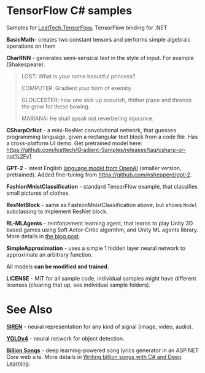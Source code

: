 # TensorFlow C# samples
Samples for [LostTech.TensorFlow](https://losttech.software/gradient.html), TensorFlow binding for .NET

**BasicMath**- creates two constant tensors and performs simple algebraic operations on them

**CharRNN** - generates semi-sensical text in the style of input. For example (Shakespeare):
> LOST:
> What is your name beautiful princess?
>
> COMPUTER:
> Gradient your horn of exemity.
>
> GLOUCESTER:
> how one sick up scourish, thither place and thronds the grow for these bowing.
> 
> MARIANA:
> He shall speak not reverbering injurance.

**CSharpOrNot** - a mini-ResNet convolutional network, that guesses programming language,
given a rectangular text block from a code file. Has a cross-platform UI demo.
Get pretrained model here: https://github.com/losttech/Gradient-Samples/releases/tag/csharp-or-not%2Fv1

**GPT-2** - latest English [language model from OpenAI](https://blog.openai.com/better-language-models/)
(smaller version, pretrained). Added fine-tuning from https://github.com/nshepperd/gpt-2.

**FashionMnistClassification** - standard TensorFlow example, that classifies small pictures of clothes.

**ResNetBlock** - same as FashionMnistClassification above, but shows `Model` subclassing
to implement ResNet block.

**RL-MLAgents** - reinforcement learning agent, that learns to play Unity 3D based games
using Soft Actor-Critic algorithm, and Unity ML agents library. More details in
[the blog post](http://ml.blogs.losttech.software/Reinforcement-Learning-With-Unity-ML-Agents/).

**SimpleApproximation** - uses a simple 1 hidden layer neural network to approximate an arbitrary function.

All models **can be modified and trained**.

**LICENSE** - MIT for all sample code, individual samples might have different licenses (clearing that up, see individual sample folders).

# See Also

[**SIREN**](https://github.com/losttech/Siren) - neural representation
for any kind of signal (image, video, audio).

[**YOLOv4**](https://github.com/losttech/YOLOv4) - neural network for object detection.

[**Billion Songs**](https://github.com/losttech/BillionSongs) -
deep learning-powered song lyrics generator in an ASP.NET Core web site.
More details in
[Writing billion songs with C# and Deep Learning](https://habr.com/post/453232/).
